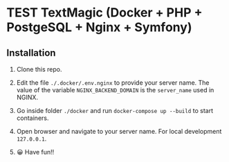 # TEST TextMagic (Docker + PHP + PostgeSQL + Nginx + Symfony)


## Installation

1. Clone this repo.

2. Edit the file `./.docker/.env.nginx` to provide your server name. The value of the variable `NGINX_BACKEND_DOMAIN` is the `server_name` used in NGINX.

3. Go inside folder `./docker` and run `docker-compose up --build` to start containers.

4. Open browser and navigate to your server name. For local development `127.0.0.1`.

5. 😀  Have fun!! 
